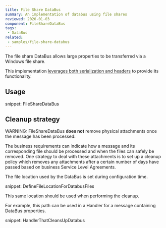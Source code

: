 ```yaml
---
title: File Share DataBus
summary: An implementation of databus using file shares
reviewed: 2020-01-03
component: FileShareDataBus
tags:
 - DataBus
related:
 - samples/file-share-databus
---
```


The file share DataBus allows large properties to be transferred via a Windows file share.

This implementation [leverages both serialization and headers](/nservicebus/messaging/headers.md#fileshare-databus-headers) to provide its functionality.


## Usage

snippet: FileShareDataBus


## Cleanup strategy

WARNING: FileShareDataBus **does not** remove physical attachments once the message has been processed.

The business requirements can indicate how a message and its corresponding file should be processed and when the files can safely be removed. One strategy to deal with these attachments is to set up a cleanup policy which removes any attachments after a certain number of days have passed based on business Service Level Agreements.

The file location used by the DataBus is set during configuration time.

snippet: DefineFileLocationForDatabusFiles

This same location should be used when performing the cleanup.

For example, this path can be used in a Handler for a message containing DataBus properties.

snippet: HandlerThatCleansUpDatabus
